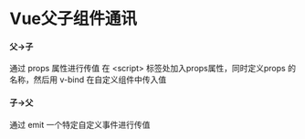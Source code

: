 # Vue父子组件通讯

#### 父->子
通过 props 属性进行传值
在 &#60;script&#62; 标签处加入props属性，同时定义props 的名称，然后用 v-bind 在自定义组件中传入值

#### 子->父
通过 emit 一个特定自定义事件进行传值 


<Valine></Valine>
